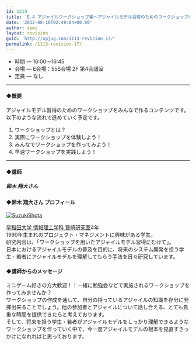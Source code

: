 ```yaml
---
id: 1219
title: 'E-4 アジャイルワークショップ集〜アジャイルモデル習得のためのワークショップの追及〜【ワークショップ】'
date: '2012-08-10T02:49:04+00:00'
author: semi
layout: revision
guid: 'http://xpjug.com/1113-revision-17/'
permalink: /1113-revision-17/
---
```


- 時間 — 16:00〜16:45
- 会場 — E会場：55S会場 2F 第4会議室
- 定員 — なし

---

#### ◆概要

アジャイルモデル習得のためのワークショップをみんなで作るコンテンツです。  
以下のような流れで進めていく予定です。

1. ワークショップとは？
2. 実際にワークショップを体験しよう！
3. みんなでワークショップを作ってみよう！
4. 早速ワークショップを実践しよう！
---

#### ◆講師

##### 鈴木 翔大さん

#### ◆鈴木 翔大さん プロフィール

[![](http://xpjug.com/wp-content/uploads/2012/08/SuzukiShota-150x150.jpg "SuzukiShota")](http://xpjug.com/wp-content/uploads/2012/08/SuzukiShota.jpg)

[早稲田大学 情報理工学科 鷲崎研究室](http://www.washi.cs.waseda.ac.jp/ja/)4年  
1990年生まれのプロジェクト・マネジメントに興味がある学生。  
研究内容は、「ワークショップを用いたアジャイルモデル習得にむけて」。  
日本におけるアジャイルモデルの普及を目的に、将来のシステム開発を担う学生・若者にアジャイルモデルを理解してもらう手法を日々研究しています。

#### ◆講師からのメッセージ

ミニゲーム好きの方大歓迎！！一緒に勉強会などで実施されるワークショップを作ってみませんか？  
ワークショップの作成を通して、自分の持っているアジャイルの知識を存分に発揮出来ることでしょう。他の参加者とアジャイルについて話し合える、とても貴重な時間を提供できたらと考えております。  
そして、将来を担う学生・若者がアジャイルモデルをしっかり理解できるようなワークショップを作っていく中で、今一度アジャイルモデルの根本を見直すきっかけになれればと思っております。